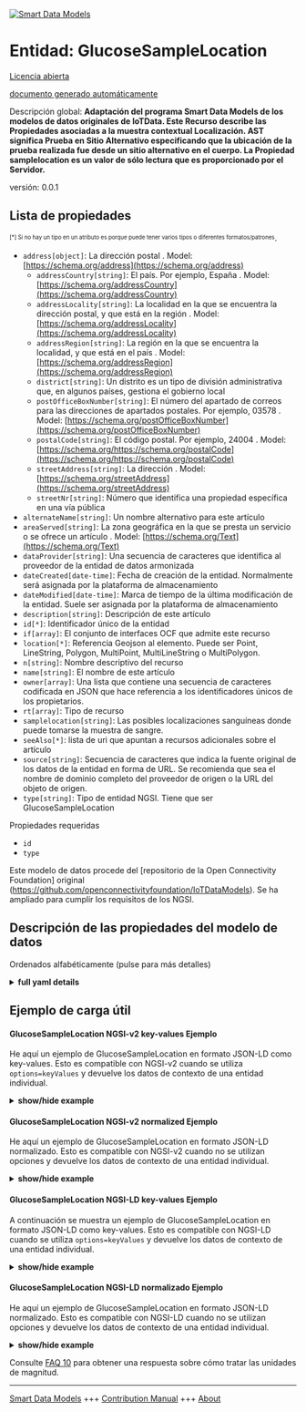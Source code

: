 <!-- 10-Header -->    
[![Smart Data Models](https://smartdatamodels.org/wp-content/uploads/2022/01/SmartDataModels_logo.png "Logo")](https://smartdatamodels.org)    
Entidad: GlucoseSampleLocation    
==============================<!-- /10-Header -->    
<!-- 15-License -->    
[Licencia abierta](https://github.com/smart-data-models//dataModel.OCF/blob/master/GlucoseSampleLocation/LICENSE.md)    
[documento generado automáticamente](https://docs.google.com/presentation/d/e/2PACX-1vTs-Ng5dIAwkg91oTTUdt8ua7woBXhPnwavZ0FxgR8BsAI_Ek3C5q97Nd94HS8KhP-r_quD4H0fgyt3/pub?start=false&loop=false&delayms=3000#slide=id.gb715ace035_0_60)    
<!-- /15-License -->    
<!-- 20-Description -->    
Descripción global: **Adaptación del programa Smart Data Models de los modelos de datos originales de IoTData. Este Recurso describe las Propiedades asociadas a la muestra contextual Localización. AST significa Prueba en Sitio Alternativo especificando que la ubicación de la prueba realizada fue desde un sitio alternativo en el cuerpo. La Propiedad samplelocation es un valor de sólo lectura que es proporcionado por el Servidor.**    
versión: 0.0.1    
<!-- /20-Description -->    
<!-- 30-PropertiesList -->    
## Lista de propiedades    
<sup><sub>[*] Si no hay un tipo en un atributo es porque puede tener varios tipos o diferentes formatos/patrones</sub></sup>.    
- `address[object]`: La dirección postal  . Model: [https://schema.org/address](https://schema.org/address)	- `addressCountry[string]`: El país. Por ejemplo, España  . Model: [https://schema.org/addressCountry](https://schema.org/addressCountry)    
	- `addressLocality[string]`: La localidad en la que se encuentra la dirección postal, y que está en la región  . Model: [https://schema.org/addressLocality](https://schema.org/addressLocality)    
	- `addressRegion[string]`: La región en la que se encuentra la localidad, y que está en el país  . Model: [https://schema.org/addressRegion](https://schema.org/addressRegion)    
	- `district[string]`: Un distrito es un tipo de división administrativa que, en algunos países, gestiona el gobierno local      
	- `postOfficeBoxNumber[string]`: El número del apartado de correos para las direcciones de apartados postales. Por ejemplo, 03578  . Model: [https://schema.org/postOfficeBoxNumber](https://schema.org/postOfficeBoxNumber)    
	- `postalCode[string]`: El código postal. Por ejemplo, 24004  . Model: [https://schema.org/https://schema.org/postalCode](https://schema.org/https://schema.org/postalCode)    
	- `streetAddress[string]`: La dirección  . Model: [https://schema.org/streetAddress](https://schema.org/streetAddress)    
	- `streetNr[string]`: Número que identifica una propiedad específica en una vía pública      
- `alternateName[string]`: Un nombre alternativo para este artículo  - `areaServed[string]`: La zona geográfica en la que se presta un servicio o se ofrece un artículo  . Model: [https://schema.org/Text](https://schema.org/Text)- `dataProvider[string]`: Una secuencia de caracteres que identifica al proveedor de la entidad de datos armonizada  - `dateCreated[date-time]`: Fecha de creación de la entidad. Normalmente será asignada por la plataforma de almacenamiento  - `dateModified[date-time]`: Marca de tiempo de la última modificación de la entidad. Suele ser asignada por la plataforma de almacenamiento  - `description[string]`: Descripción de este artículo  - `id[*]`: Identificador único de la entidad  - `if[array]`: El conjunto de interfaces OCF que admite este recurso  - `location[*]`: Referencia Geojson al elemento. Puede ser Point, LineString, Polygon, MultiPoint, MultiLineString o MultiPolygon.  - `n[string]`: Nombre descriptivo del recurso  - `name[string]`: El nombre de este artículo  - `owner[array]`: Una lista que contiene una secuencia de caracteres codificada en JSON que hace referencia a los identificadores únicos de los propietarios.  - `rt[array]`: Tipo de recurso  - `samplelocation[string]`: Las posibles localizaciones sanguíneas donde puede tomarse la muestra de sangre.  - `seeAlso[*]`: lista de uri que apuntan a recursos adicionales sobre el artículo  - `source[string]`: Secuencia de caracteres que indica la fuente original de los datos de la entidad en forma de URL. Se recomienda que sea el nombre de dominio completo del proveedor de origen o la URL del objeto de origen.  - `type[string]`: Tipo de entidad NGSI. Tiene que ser GlucoseSampleLocation  <!-- /30-PropertiesList -->    
<!-- 35-RequiredProperties -->    
Propiedades requeridas    
- `id`  - `type`  <!-- /35-RequiredProperties -->    
<!-- 40-RequiredProperties -->    
Este modelo de datos procede del [repositorio de la Open Connectivity Foundation] original (https://github.com/openconnectivityfoundation/IoTDataModels). Se ha ampliado para cumplir los requisitos de los NGSI.    
<!-- /40-RequiredProperties -->    
<!-- 50-DataModelHeader -->    
## Descripción de las propiedades del modelo de datos    
Ordenados alfabéticamente (pulse para más detalles)    
<!-- /50-DataModelHeader -->    
<!-- 60-ModelYaml -->    
<details><summary><strong>full yaml details</strong></summary>      
```yaml    
GlucoseSampleLocation:      
  description: Smart Data Models Program adaptation of the original IoTData data Models. This Resource describes the Properties associated with context sample Location. AST means Alternative Site Test specifying that the location of test performed was from an alternative site on the body. The samplelocation Property is a read-only value that is provided by the Server.      
  properties:      
    address:      
      description: The mailing address      
      properties:      
        addressCountry:      
          description: 'The country. For example, Spain'      
          type: string      
          x-ngsi:      
            model: https://schema.org/addressCountry      
            type: Property      
        addressLocality:      
          description: 'The locality in which the street address is, and which is in the region'      
          type: string      
          x-ngsi:      
            model: https://schema.org/addressLocality      
            type: Property      
        addressRegion:      
          description: 'The region in which the locality is, and which is in the country'      
          type: string      
          x-ngsi:      
            model: https://schema.org/addressRegion      
            type: Property      
        district:      
          description: 'A district is a type of administrative division that, in some countries, is managed by the local government'      
          type: string      
          x-ngsi:      
            type: Property      
        postOfficeBoxNumber:      
          description: 'The post office box number for PO box addresses. For example, 03578'      
          type: string      
          x-ngsi:      
            model: https://schema.org/postOfficeBoxNumber      
            type: Property      
        postalCode:      
          description: 'The postal code. For example, 24004'      
          type: string      
          x-ngsi:      
            model: https://schema.org/https://schema.org/postalCode      
            type: Property      
        streetAddress:      
          description: The street address      
          type: string      
          x-ngsi:      
            model: https://schema.org/streetAddress      
            type: Property      
        streetNr:      
          description: Number identifying a specific property on a public street      
          type: string      
          x-ngsi:      
            type: Property      
      type: object      
      x-ngsi:      
        model: https://schema.org/address      
        type: Property      
    alternateName:      
      description: An alternative name for this item      
      type: string      
      x-ngsi:      
        type: Property      
    areaServed:      
      description: The geographic area where a service or offered item is provided      
      type: string      
      x-ngsi:      
        model: https://schema.org/Text      
        type: Property      
    dataProvider:      
      description: A sequence of characters identifying the provider of the harmonised data entity      
      type: string      
      x-ngsi:      
        type: Property      
    dateCreated:      
      description: Entity creation timestamp. This will usually be allocated by the storage platform      
      format: date-time      
      type: string      
      x-ngsi:      
        type: Property      
    dateModified:      
      description: Timestamp of the last modification of the entity. This will usually be allocated by the storage platform      
      format: date-time      
      type: string      
      x-ngsi:      
        type: Property      
    description:      
      description: A description of this item      
      type: string      
      x-ngsi:      
        type: Property      
    id:      
      anyOf:      
        - description: Identifier format of any NGSI entity      
          maxLength: 256      
          minLength: 1      
          pattern: ^[\w\-\.\{\}\$\+\*\[\]`|~^@!,:\\]+$      
          type: string      
          x-ngsi:      
            type: Property      
        - description: Identifier format of any NGSI entity      
          format: uri      
          type: string      
          x-ngsi:      
            type: Property      
      description: Unique identifier of the entity      
      x-ngsi:      
        type: Property      
    if:      
      description: The OCF Interface set supported by this Resource      
      items:      
        enum:      
          - oic.if.r      
          - oic.if.baseline      
        maxLength: 64      
        type: string      
      minItems: 1      
      readOnly: true      
      type: array      
      uniqueItems: true      
      x-ngsi:      
        type: Property      
    location:      
      description: 'Geojson reference to the item. It can be Point, LineString, Polygon, MultiPoint, MultiLineString or MultiPolygon'      
      oneOf:      
        - description: Geojson reference to the item. Point      
          properties:      
            bbox:      
              items:      
                type: number      
              minItems: 4      
              type: array      
            coordinates:      
              items:      
                type: number      
              minItems: 2      
              type: array      
            type:      
              enum:      
                - Point      
              type: string      
          required:      
            - type      
            - coordinates      
          title: GeoJSON Point      
          type: object      
          x-ngsi:      
            type: GeoProperty      
        - description: Geojson reference to the item. LineString      
          properties:      
            bbox:      
              items:      
                type: number      
              minItems: 4      
              type: array      
            coordinates:      
              items:      
                items:      
                  type: number      
                minItems: 2      
                type: array      
              minItems: 2      
              type: array      
            type:      
              enum:      
                - LineString      
              type: string      
          required:      
            - type      
            - coordinates      
          title: GeoJSON LineString      
          type: object      
          x-ngsi:      
            type: GeoProperty      
        - description: Geojson reference to the item. Polygon      
          properties:      
            bbox:      
              items:      
                type: number      
              minItems: 4      
              type: array      
            coordinates:      
              items:      
                items:      
                  items:      
                    type: number      
                  minItems: 2      
                  type: array      
                minItems: 4      
                type: array      
              type: array      
            type:      
              enum:      
                - Polygon      
              type: string      
          required:      
            - type      
            - coordinates      
          title: GeoJSON Polygon      
          type: object      
          x-ngsi:      
            type: GeoProperty      
        - description: Geojson reference to the item. MultiPoint      
          properties:      
            bbox:      
              items:      
                type: number      
              minItems: 4      
              type: array      
            coordinates:      
              items:      
                items:      
                  type: number      
                minItems: 2      
                type: array      
              type: array      
            type:      
              enum:      
                - MultiPoint      
              type: string      
          required:      
            - type      
            - coordinates      
          title: GeoJSON MultiPoint      
          type: object      
          x-ngsi:      
            type: GeoProperty      
        - description: Geojson reference to the item. MultiLineString      
          properties:      
            bbox:      
              items:      
                type: number      
              minItems: 4      
              type: array      
            coordinates:      
              items:      
                items:      
                  items:      
                    type: number      
                  minItems: 2      
                  type: array      
                minItems: 2      
                type: array      
              type: array      
            type:      
              enum:      
                - MultiLineString      
              type: string      
          required:      
            - type      
            - coordinates      
          title: GeoJSON MultiLineString      
          type: object      
          x-ngsi:      
            type: GeoProperty      
        - description: Geojson reference to the item. MultiLineString      
          properties:      
            bbox:      
              items:      
                type: number      
              minItems: 4      
              type: array      
            coordinates:      
              items:      
                items:      
                  items:      
                    items:      
                      type: number      
                    minItems: 2      
                    type: array      
                  minItems: 4      
                  type: array      
                type: array      
              type: array      
            type:      
              enum:      
                - MultiPolygon      
              type: string      
          required:      
            - type      
            - coordinates      
          title: GeoJSON MultiPolygon      
          type: object      
          x-ngsi:      
            type: GeoProperty      
      x-ngsi:      
        type: GeoProperty      
    n:      
      description: Friendly name of the Resource      
      maxLength: 64      
      readOnly: true      
      type: string      
      x-ngsi:      
        type: Property      
    name:      
      description: The name of this item      
      type: string      
      x-ngsi:      
        type: Property      
    owner:      
      description: A List containing a JSON encoded sequence of characters referencing the unique Ids of the owner(s)      
      items:      
        anyOf:      
          - description: Identifier format of any NGSI entity      
            maxLength: 256      
            minLength: 1      
            pattern: ^[\w\-\.\{\}\$\+\*\[\]`|~^@!,:\\]+$      
            type: string      
            x-ngsi:      
              type: Property      
          - description: Identifier format of any NGSI entity      
            format: uri      
            type: string      
            x-ngsi:      
              type: Property      
        description: Unique identifier of the entity      
        x-ngsi:      
          type: Property      
      type: array      
      x-ngsi:      
        type: Property      
    rt:      
      description: Resource Type      
      items:      
        enum:      
          - oic.r.glucose.samplelocation      
        maxLength: 64      
        type: string      
      minItems: 1      
      readOnly: true      
      type: array      
      uniqueItems: true      
      x-ngsi:      
        type: Property      
    samplelocation:      
      description: The possible blood locations where the blood sample may be taken.      
      enum:      
        - finger      
        - ast      
        - earlobe      
        - ctrlsolution      
      readOnly: true      
      type: string      
      x-ngsi:      
        type: Property      
    seeAlso:      
      description: list of uri pointing to additional resources about the item      
      oneOf:      
        - items:      
            format: uri      
            type: string      
          minItems: 1      
          type: array      
        - format: uri      
          type: string      
      x-ngsi:      
        type: Property      
    source:      
      description: 'A sequence of characters giving the original source of the entity data as a URL. Recommended to be the fully qualified domain name of the source provider, or the URL to the source object'      
      type: string      
      x-ngsi:      
        type: Property      
    type:      
      description: NGSI entity type. It has to be GlucoseSampleLocation      
      enum:      
        - GlucoseSampleLocation      
      type: string      
      x-ngsi:      
        type: Property      
  required:      
    - id      
    - type      
  type: object      
  x-derived-from: https://github.com/OpenInterConnect/IoTDataModels/blob/master/GlucoseSampleLocationResURI.swagger.json      
  x-disclaimer: 'Redistribution and use in source and binary forms, with or without modification, are permitted  provided that the license conditions are met. Copyleft (c) 2022 Contributors to Smart Data Models Program'      
  x-license-url: https://github.com/smart-data-models/dataModel.OCF/blob/master/GlucoseSampleLocation/LICENSE.md      
  x-model-schema: https://smart-data-models.github.io/dataModel.IoTDataModels/GlucoseSampleLocation/schema.json      
  x-model-tags: OCF      
  x-version: 0.0.1      
```    
</details>      
<!-- /60-ModelYaml -->    
<!-- 70-MiddleNotes -->    
<!-- /70-MiddleNotes -->    
<!-- 80-Examples -->    
## Ejemplo de carga útil    
#### GlucoseSampleLocation NGSI-v2 key-values Ejemplo    
He aquí un ejemplo de GlucoseSampleLocation en formato JSON-LD como key-values. Esto es compatible con NGSI-v2 cuando se utiliza `options=keyValues` y devuelve los datos de contexto de una entidad individual.    
<details><summary><strong>show/hide example</strong></summary>      
```json  
{  
  "id": "urn:ngsi-ld:GlucoseSampleLocation:id:FULW:15305695",  
  "dateCreated": "2021-05-16T17:35:47Z",  
  "dateModified": "2004-02-19T01:49:02Z",  
  "source": "Country move fall better hotel. Head letter here day recent three. Leave product response happen person hair help skill. Old early why sort story open news toward.",  
  "name": "Same land administration camera administration. Case nation care store ac",  
  "alternateName": "Sense set area truth. Certain audience life",  
  "description": "General consumer thought again memory return.",  
  "dataProvider": "Stock view book message weight though technology. ",  
  "owner": [  
    "urn:ngsi-ld:GlucoseSampleLocation:items:DKBV:55759974",  
    "urn:ngsi-ld:GlucoseSampleLocation:items:YXLQ:06862334"  
  ],  
  "seeAlso": [  
    "urn:ngsi-ld:GlucoseSampleLocation:items:CYPW:78190486"  
  ],  
  "location": {  
    "type": "Point",  
    "coordinates": [  
      9.4263155,  
      172.558196  
    ]  
  },  
  "address": {  
    "streetAddress": "Mrs remember how catch. Church policy reduce new world learn government. When service cons",  
    "addressLocality": "Commercial either partner building week adult l",  
    "addressRegion": "State so",  
    "addressCountry": "Decide their defense next hair. Someone official course community white close suddenly hope. Challenge lo",  
    "postalCode": "With intern",  
    "postOfficeBoxNumber": "Continue join fact authority. Business cause past. Mention computer decade nearly if coach crime. Drop manage write same rest",  
    "streetNr": "Camera imagine ",  
    "district": "Do hot century south process. Kid likely include great north."  
  },  
  "areaServed": "Pretty today home page month. Sometimes compare high a war often. C",  
  "rt": [  
    "oic.r.glucose.samplelocation"  
  ],  
  "samplelocation": "ctrlsolution",  
  "n": "Wind behind finish opportunity",  
  "if": [  
    "oic.if.baseline"  
  ],  
  "type": "GlucoseSampleLocation"  
}  
```  
</details>    
#### GlucoseSampleLocation NGSI-v2 normalized Ejemplo    
He aquí un ejemplo de GlucoseSampleLocation en formato JSON-LD normalizado. Esto es compatible con NGSI-v2 cuando no se utilizan opciones y devuelve los datos de contexto de una entidad individual.    
<details><summary><strong>show/hide example</strong></summary>      
```json  
{  
  "id": "urn:ngsi-ld:GlucoseSampleLocation:id:FULW:15305695",  
  "dateCreated": {  
    "type": "DateTime",  
    "value": "2021-05-16T17:35:47Z"  
  },  
  "dateModified": {  
    "type": "DateTime",  
    "value": "2004-02-19T01:49:02Z"  
  },  
  "source": {  
    "type": "Text",  
    "value": "Country move fall better hotel. Head letter here day recent three. Leave product response happen person hair help skill. Old early why sort story open news toward."  
  },  
  "name": {  
    "type": "Text",  
    "value": "Same land administration camera administration. Case nation care store ac"  
  },  
  "alternateName": {  
    "type": "Text",  
    "value": "Sense set area truth. Certain audience life"  
  },  
  "description": {  
    "type": "Text",  
    "value": "General consumer thought again memory return."  
  },  
  "dataProvider": {  
    "type": "Text",  
    "value": "Stock view book message weight though technology. "  
  },  
  "owner": {  
    "type": "StructuredValue",  
    "value": [  
      "urn:ngsi-ld:GlucoseSampleLocation:items:DKBV:55759974",  
      "urn:ngsi-ld:GlucoseSampleLocation:items:YXLQ:06862334"  
    ]  
  },  
  "seeAlso": {  
    "type": "StructuredValue",  
    "value": [  
      "urn:ngsi-ld:GlucoseSampleLocation:items:CYPW:78190486"  
    ]  
  },  
  "location": {  
    "type": "geo:json",  
    "value": {  
      "type": "Point",  
      "coordinates": [  
        9.4263155,  
        172.558196  
      ]  
    }  
  },  
  "address": {  
    "type": "StructuredValue",  
    "value": {  
      "streetAddress": "Mrs remember how catch. Church policy reduce new world learn government. When service cons",  
      "addressLocality": "Commercial either partner building week adult l",  
      "addressRegion": "State so",  
      "addressCountry": "Decide their defense next hair. Someone official course community white close suddenly hope. Challenge lo",  
      "postalCode": "With intern",  
      "postOfficeBoxNumber": "Continue join fact authority. Business cause past. Mention computer decade nearly if coach crime. Drop manage write same rest",  
      "streetNr": "Camera imagine ",  
      "district": "Do hot century south process. Kid likely include great north."  
    }  
  },  
  "areaServed": {  
    "type": "Text",  
    "value": "Pretty today home page month. Sometimes compare high a war often. C"  
  },  
  "rt": {  
    "type": "StructuredValue",  
    "value": [  
      "oic.r.glucose.samplelocation"  
    ]  
  },  
  "samplelocation": {  
    "type": "Text",  
    "value": "ctrlsolution"  
  },  
  "n": {  
    "type": "Text",  
    "value": "Wind behind finish opportunity"  
  },  
  "if": {  
    "type": "StructuredValue",  
    "value": [  
      "oic.if.baseline"  
    ]  
  },  
  "type": "GlucoseSampleLocation"  
}  
```  
</details>    
#### GlucoseSampleLocation NGSI-LD key-values Ejemplo    
A continuación se muestra un ejemplo de GlucoseSampleLocation en formato JSON-LD como key-values. Esto es compatible con NGSI-LD cuando se utiliza `options=keyValues` y devuelve los datos de contexto de una entidad individual.    
<details><summary><strong>show/hide example</strong></summary>      
```json  
{  
  "id": "urn:ngsi-ld:GlucoseSampleLocation:id:FULW:15305695",  
  "dateCreated": "2021-05-16T17:35:47Z",  
  "dateModified": "2004-02-19T01:49:02Z",  
  "source": "Country move fall better hotel. Head letter here day recent three. Leave product response happen person hair help skill. Old early why sort story open news toward.",  
  "name": "Same land administration camera administration. Case nation care store ac",  
  "alternateName": "Sense set area truth. Certain audience life",  
  "description": "General consumer thought again memory return.",  
  "dataProvider": "Stock view book message weight though technology. ",  
  "owner": [  
    "urn:ngsi-ld:GlucoseSampleLocation:items:DKBV:55759974",  
    "urn:ngsi-ld:GlucoseSampleLocation:items:YXLQ:06862334"  
  ],  
  "seeAlso": [  
    "urn:ngsi-ld:GlucoseSampleLocation:items:CYPW:78190486"  
  ],  
  "location": {  
    "type": "Point",  
    "coordinates": [  
      9.4263155,  
      172.558196  
    ]  
  },  
  "address": {  
    "streetAddress": "Mrs remember how catch. Church policy reduce new world learn government. When service cons",  
    "addressLocality": "Commercial either partner building week adult l",  
    "addressRegion": "State so",  
    "addressCountry": "Decide their defense next hair. Someone official course community white close suddenly hope. Challenge lo",  
    "postalCode": "With intern",  
    "postOfficeBoxNumber": "Continue join fact authority. Business cause past. Mention computer decade nearly if coach crime. Drop manage write same rest",  
    "streetNr": "Camera imagine ",  
    "district": "Do hot century south process. Kid likely include great north."  
  },  
  "areaServed": "Pretty today home page month. Sometimes compare high a war often. C",  
  "rt": [  
    "oic.r.glucose.samplelocation"  
  ],  
  "samplelocation": "ctrlsolution",  
  "n": "Wind behind finish opportunity",  
  "if": [  
    "oic.if.baseline"  
  ],  
  "type": "GlucoseSampleLocation",  
  "@context": [  
    "https://smartdatamodels.org/context.jsonld"  
  ]  
}  
```  
</details>    
#### GlucoseSampleLocation NGSI-LD normalizado Ejemplo    
He aquí un ejemplo de GlucoseSampleLocation en formato JSON-LD normalizado. Esto es compatible con NGSI-LD cuando no se utilizan opciones y devuelve los datos de contexto de una entidad individual.    
<details><summary><strong>show/hide example</strong></summary>      
```json  
{  
    "id": "urn:ngsi-ld:GlucoseSampleLocation:id:FULW:15305695",  
    "dateCreated": {  
        "type": "Property",  
        "value": {  
            "@type": "DateTime",  
            "@value": "2021-05-16T17:35:47Z"  
        }  
    },  
    "dateModified": {  
        "type": "Property",  
        "value": {  
            "@type": "DateTime",  
            "@value": "2004-02-19T01:49:02Z"  
        }  
    },  
    "source": {  
        "type": "Property",  
        "value": "Country move fall better hotel. Head letter here day recent three. Leave product response happen person hair help skill. Old early why sort story open news toward."  
    },  
    "name": {  
        "type": "Property",  
        "value": "Same land administration camera administration. Case nation care store ac"  
    },  
    "alternateName": {  
        "type": "Property",  
        "value": "Sense set area truth. Certain audience life"  
    },  
    "description": {  
        "type": "Property",  
        "value": "General consumer thought again memory return."  
    },  
    "dataProvider": {  
        "type": "Property",  
        "value": "Stock view book message weight though technology. "  
    },  
    "owner": {  
        "type": "Property",  
        "value": [  
            "urn:ngsi-ld:GlucoseSampleLocation:items:DKBV:55759974",  
            "urn:ngsi-ld:GlucoseSampleLocation:items:YXLQ:06862334"  
        ]  
    },  
    "seeAlso": {  
        "type": "Property",  
        "value": [  
            "urn:ngsi-ld:GlucoseSampleLocation:items:CYPW:78190486"  
        ]  
    },  
    "location": {  
        "type": "GeoProperty",  
        "value": {  
            "type": "Point",  
            "coordinates": [  
                9.4263155,  
                172.558196  
            ]  
        }  
    },  
    "address": {  
        "type": "Property",  
        "value": {  
            "streetAddress": "Mrs remember how catch. Church policy reduce new world learn government. When service cons",  
            "addressLocality": "Commercial either partner building week adult l",  
            "addressRegion": "State so",  
            "addressCountry": "Decide their defense next hair. Someone official course community white close suddenly hope. Challenge lo",  
            "postalCode": "With intern",  
            "postOfficeBoxNumber": "Continue join fact authority. Business cause past. Mention computer decade nearly if coach crime. Drop manage write same rest",  
            "streetNr": "Camera imagine ",  
            "district": "Do hot century south process. Kid likely include great north."  
        }  
    },  
    "areaServed": {  
        "type": "Property",  
        "value": "Pretty today home page month. Sometimes compare high a war often. C"  
    },  
    "rt": {  
        "type": "Property",  
        "value": [  
            "oic.r.glucose.samplelocation"  
        ]  
    },  
    "samplelocation": {  
        "type": "Property",  
        "value": "ctrlsolution"  
    },  
    "n": {  
        "type": "Property",  
        "value": "Wind behind finish opportunity"  
    },  
    "if": {  
        "type": "Property",  
        "value": [  
            "oic.if.baseline"  
        ]  
    },  
    "type": "GlucoseSampleLocation",  
    "@context": [  
        "https://smartdatamodels.org/context.jsonld"  
    ]  
}  
```  
</details><!-- /80-Examples -->    
<!-- 90-FooterNotes -->    
<!-- /90-FooterNotes -->    
<!-- 95-Units -->    
Consulte [FAQ 10](https://smartdatamodels.org/index.php/faqs/) para obtener una respuesta sobre cómo tratar las unidades de magnitud.    
<!-- /95-Units -->    
<!-- 97-LastFooter -->    
---    
[Smart Data Models](https://smartdatamodels.org) +++ [Contribution Manual](https://bit.ly/contribution_manual) +++ [About](https://bit.ly/Introduction_SDM)<!-- /97-LastFooter -->    
